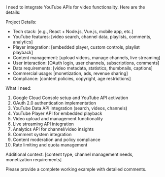 I need to integrate YouTube APIs for video functionality. Here are the details:

Project Details:

- Tech stack: [e.g., React + Node.js, Vue.js, mobile app, etc.]
- YouTube features: [video search, channel data, playlists, comments, analytics]
- Player integration: [embedded player, custom controls, playlist playback]
- Content management: [upload videos, manage channels, live streaming]
- User interaction: [OAuth login, user channels, subscriptions, comments]
- Data requirements: [video metadata, statistics, thumbnails, captions]
- Commercial usage: [monetization, ads, revenue sharing]
- Compliance: [content policies, copyright, age restrictions]

What I need:

1. Google Cloud Console setup and YouTube API activation
2. OAuth 2.0 authentication implementation
3. YouTube Data API integration (search, videos, channels)
4. YouTube Player API for embedded playback
5. Video upload and management functionality
6. Live streaming API integration
7. Analytics API for channel/video insights
8. Comment system integration
9. Content moderation and policy compliance
10. Rate limiting and quota management

Additional context: [content type, channel management needs, monetization requirements]

Please provide a complete working example with detailed comments.
